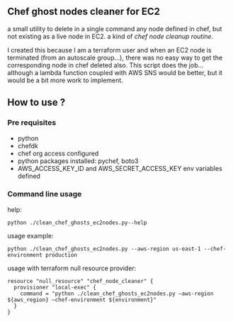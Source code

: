 ## Chef ghost nodes cleaner for EC2

a small utility to delete in a single command any node defined in chef, but not existing as a live node in EC2. a kind of *chef node cleanup routine*.

I created this because I am a terraform user and when an EC2 node is terminated (from an autoscale group...), there was no easy way to get the corresponding node in chef deleted also. This script does the job... although a lambda function coupled with AWS SNS would be better, but it would be a bit more work to implement.

## How to use ?

### Pre requisites

- python
- chefdk
- chef org access configured
- python packages installed: pychef, boto3
- AWS_ACCESS_KEY_ID and AWS_SECRET_ACCESS_KEY env variables defined

### Command line usage

 help:
```
python ./clean_chef_ghosts_ec2nodes.py--help
```

usage example:
```
python ./clean_chef_ghosts_ec2nodes.py --aws-region us-east-1 --chef-environment production
```

usage with terraform null resource provider:
```
resource "null_resource" "chef_node_cleaner" {
  provisioner "local-exec" {
    command = "python ./clean_chef_ghosts_ec2nodes.py –aws-region ${aws_region} –chef-environment ${environment}"
  }
}
```